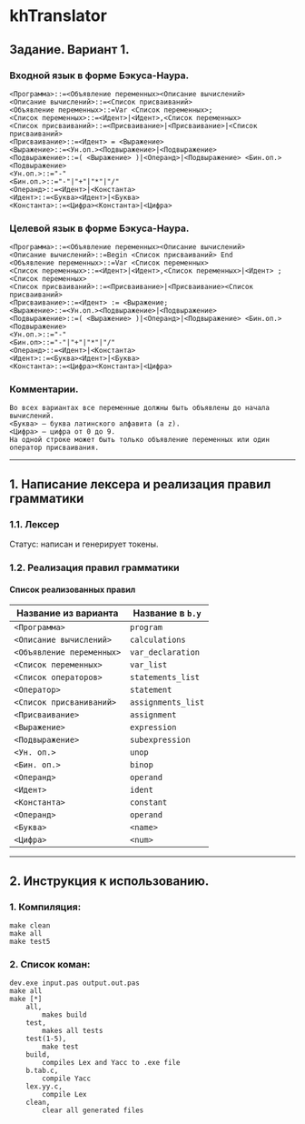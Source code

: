 # khTranslator

## Задание. Вариант 1.

### Входной язык в форме Бэкуса-Наура.

```
<Программа>::=<Объявление переменных><Описание вычислений>
<Описание вычислений>::=<Список присваиваний>
<Объявление переменных>::=Var <Список переменных>;
<Список переменных>::=<Идент>|<Идент>,<Список переменных>
<Список присваиваний>::=<Присваивание>|<Присваивание>|<Список присваиваний>
<Присваивание>::=<Идент> = <Выражение>
<Выражение>::=<Ун.оп.><Подвыражение>|<Подвыражение>
<Подвыражение>::=( <Выражение> )|<Операнд>|<Подвыражение> <Бин.оп.> <Подвыражение>
<Ун.оп.>::="-"
<Бин.оп.>::="-"|"+"|"*"|"/"
<Операнд>::=<Идент>|<Константа>
<Идент>::=<Буква><Идент>|<Буква>
<Константа>::=<Цифра><Константа>|<Цифра>
```
### Целевой язык в форме Бэкуса-Наура.

```
<Программа>::=<Объявление переменных><Описание вычислений>
<Описание вычислений>::=Begin <Список присваиваний> End
<Объявление переменных>::=Var <Список переменных>
<Список переменных>::=<Идент>|<Идент>,<Список переменных>|<Идент> ; <Список переменных>
<Список присваиваний>::=<Присваивание>|<Присваивание><Список присваиваний>
<Присваивание>::=<Идент> := <Выражение;
<Выражение>::=<Ун.оп.><Подвыражение>|<Подвыражение>
<Подвыражение>::=( <Выражение> )|<Операнд>|<Подвыражение> <Бин.оп.> <Подвыражение>
<Ун.оп.>::="-"
<Бин.оп>::="-"|"+"|"*"|"/"
<Операнд>::=<Идент>|<Константа>
<Идент>::=<Буква><Идент>|<Буква>
<Константа>::=<Цифра><Константа>|<Цифра>
```

### Комментарии.
```
Во всех вариантах все переменные должны быть объявлены до начала вычислений.
<Буква> – буква латинского алфавита (a z).
<Цифра> – цифра от 0 до 9.
На одной строке может быть только объявление переменных или один оператор присваивания. 
```

---

## 1. Написание лексера и реализация правил грамматики

### 1.1. Лексер

Статус: написан и генерирует токены.

### 1.2. Реализация правил грамматики
#### Список реализованных правил

| Название из варианта      | Название в `b.y`              |
| ------------------------- | ----------------------------- |
| `<Программа>`             | `program`                     |
| `<Описание вычислений>`   | `calculations`                |
| `<Объявление переменных>` | `var_declaration`             |
| `<Список переменных>`     | `var_list`                    |
| `<Список операторов>`     | `statements_list`             |
| `<Оператор>`              | `statement`                   |
| `<Список присваниваний>`  | `assignments_list`            |
| `<Присваивание>`          | `assignment`                  |
| `<Выражение>`             | `expression`                  |
| `<Подвыражение>`          | `subexpression`               |
| `<Ун. оп.>`               | `unop`                        |
| `<Бин. оп.>`              | `binop`                       |
| `<Операнд>`               | `operand`                     |
| `<Идент>`                 | `ident`                       |
| `<Константа>`             | `constant`                    |
| `<Операнд>`               | `operand`                     |
| `<Буква>`                 | `<name>`                      |
| `<Цифра>`                 | `<num>`                       |

---

## 2. Инструкция к использованию.

### 1. Компиляция:
    make clean
    make all
    make test5
### 2. Список коман:
    dev.exe input.pas output.out.pas
    make all
    make [*]
        all,
            makes build
        test,
            makes all tests
        test(1-5), 
            make test
        build, 
            compiles Lex and Yacc to .exe file
        b.tab.c,
            compile Yacc
        lex.yy.c,
            compile Lex
        clean,
            clear all generated files